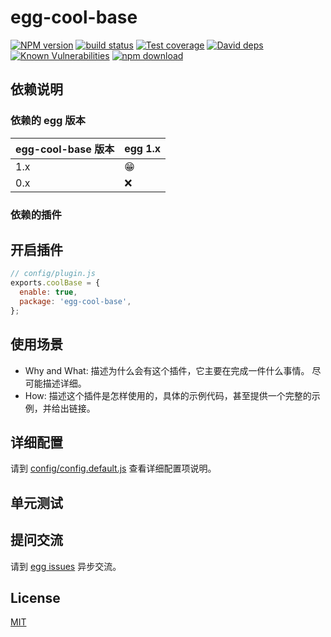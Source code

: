 # egg-cool-base

[![NPM version][npm-image]][npm-url]
[![build status][travis-image]][travis-url]
[![Test coverage][codecov-image]][codecov-url]
[![David deps][david-image]][david-url]
[![Known Vulnerabilities][snyk-image]][snyk-url]
[![npm download][download-image]][download-url]

[npm-image]: https://img.shields.io/npm/v/egg-cool-base.svg?style=flat-square
[npm-url]: https://npmjs.org/package/egg-cool-base
[travis-image]: https://img.shields.io/travis/eggjs/egg-cool-base.svg?style=flat-square
[travis-url]: https://travis-ci.org/eggjs/egg-cool-base
[codecov-image]: https://img.shields.io/codecov/c/github/eggjs/egg-cool-base.svg?style=flat-square
[codecov-url]: https://codecov.io/github/eggjs/egg-cool-base?branch=master
[david-image]: https://img.shields.io/david/eggjs/egg-cool-base.svg?style=flat-square
[david-url]: https://david-dm.org/eggjs/egg-cool-base
[snyk-image]: https://snyk.io/test/npm/egg-cool-base/badge.svg?style=flat-square
[snyk-url]: https://snyk.io/test/npm/egg-cool-base
[download-image]: https://img.shields.io/npm/dm/egg-cool-base.svg?style=flat-square
[download-url]: https://npmjs.org/package/egg-cool-base

<!--
Description here.
-->

## 依赖说明

### 依赖的 egg 版本

egg-cool-base 版本 | egg 1.x
--- | ---
1.x | 😁
0.x | ❌

### 依赖的插件
<!--

如果有依赖其它插件，请在这里特别说明。如

- security
- multipart

-->

## 开启插件

```js
// config/plugin.js
exports.coolBase = {
  enable: true,
  package: 'egg-cool-base',
};
```

## 使用场景

- Why and What: 描述为什么会有这个插件，它主要在完成一件什么事情。
尽可能描述详细。
- How: 描述这个插件是怎样使用的，具体的示例代码，甚至提供一个完整的示例，并给出链接。

## 详细配置

请到 [config/config.default.js](config/config.default.js) 查看详细配置项说明。

## 单元测试

<!-- 描述如何在单元测试中使用此插件，例如 schedule 如何触发。无则省略。-->

## 提问交流

请到 [egg issues](https://github.com/eggjs/egg/issues) 异步交流。

## License

[MIT](LICENSE)
